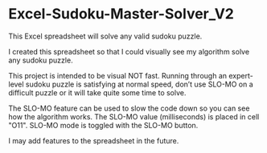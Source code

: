 # Excel-Sudoku-Master-Solver_V2
This Excel spreadsheet will solve any valid sudoku puzzle. 

I created this spreadsheet so that I could visually see my algorithm solve any sudoku puzzle.

This project is intended to be visual NOT fast. Running through an expert-level sudoku puzzle is satisfying at normal speed, don’t use SLO-MO on a difficult puzzle or it will take quite some time to solve.

The SLO-MO feature can be used to slow the code down so you can see how the algorithm works. The SLO-MO value (milliseconds) is placed in cell "O11". SLO-MO mode is toggled with the SLO-MO button.

I may add features to the spreadsheet in the future.
